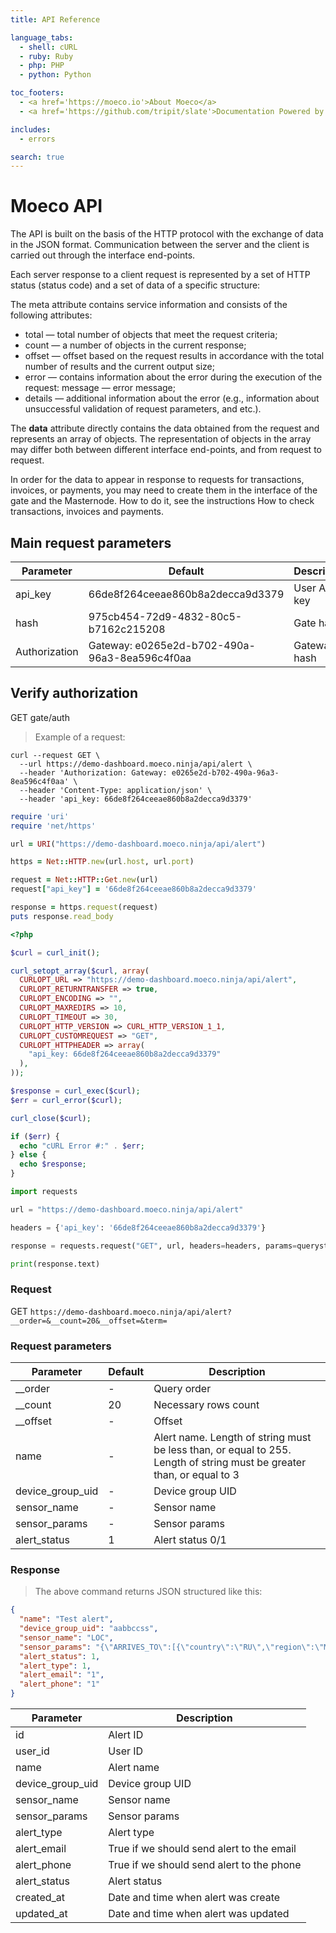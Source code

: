 ```yaml
---
title: API Reference

language_tabs:
  - shell: cURL
  - ruby: Ruby
  - php: PHP
  - python: Python

toc_footers:
  - <a href='https://moeco.io'>About Moeco</a>
  - <a href='https://github.com/tripit/slate'>Documentation Powered by Slate</a>

includes:
  - errors

search: true
---
```


# Moeco API

The API is built on the basis of the HTTP protocol with the exchange of data in the JSON format. Communication between the server and the client is carried out through the interface end-points.

Each server response to a client request is represented by a set of HTTP status (status code) and a set of data of a specific structure:

The meta attribute contains service information and consists of the following attributes:

- total — total number of objects that meet the request criteria;
- count — a number of objects in the current response;
- offset — offset based on the request results in accordance with the total number of results and the current output size;
- error — contains information about the error during the execution of the request:
message — error message;
- details — additional information about the error (e.g., information about unsuccessful validation of request parameters, and etc.).

The **data** attribute directly contains the data obtained from the request and represents an array of objects. The representation of objects in the array may differ both between different interface end-points, and from request to request.

In order for the data to appear in response to requests for transactions, invoices, or payments, you may need to create them in the interface of the gate and the Masternode. How to do it, see the instructions How to check transactions, invoices and payments.

## Main request parameters

Parameter | Default | Description
--------- | ------- | -----------
api_key | 66de8f264ceeae860b8a2decca9d3379 | User API key
hash | 975cb454-72d9-4832-80c5-b7162c215208 | Gate hash
Authorization | Gateway: e0265e2d-b702-490a-96a3-8ea596c4f0aa | Gateway hash

## Verify authorization

GET gate/auth

> Example of a request:

```shell
curl --request GET \
  --url https://demo-dashboard.moeco.ninja/api/alert \
  --header 'Authorization: Gateway: e0265e2d-b702-490a-96a3-8ea596c4f0aa' \
  --header 'Content-Type: application/json' \
  --header 'api_key: 66de8f264ceeae860b8a2decca9d3379'
```

```ruby
require 'uri'
require 'net/https'

url = URI("https://demo-dashboard.moeco.ninja/api/alert")

https = Net::HTTP.new(url.host, url.port)

request = Net::HTTP::Get.new(url)
request["api_key"] = '66de8f264ceeae860b8a2decca9d3379'

response = https.request(request)
puts response.read_body
```

```php
<?php

$curl = curl_init();

curl_setopt_array($curl, array(
  CURLOPT_URL => "https://demo-dashboard.moeco.ninja/api/alert",
  CURLOPT_RETURNTRANSFER => true,
  CURLOPT_ENCODING => "",
  CURLOPT_MAXREDIRS => 10,
  CURLOPT_TIMEOUT => 30,
  CURLOPT_HTTP_VERSION => CURL_HTTP_VERSION_1_1,
  CURLOPT_CUSTOMREQUEST => "GET",
  CURLOPT_HTTPHEADER => array(
    "api_key: 66de8f264ceeae860b8a2decca9d3379"
  ),
));

$response = curl_exec($curl);
$err = curl_error($curl);

curl_close($curl);

if ($err) {
  echo "cURL Error #:" . $err;
} else {
  echo $response;
}
```

```python
import requests

url = "https://demo-dashboard.moeco.ninja/api/alert"

headers = {'api_key': '66de8f264ceeae860b8a2decca9d3379'}

response = requests.request("GET", url, headers=headers, params=querystring)

print(response.text)
```

### Request

GET `https://demo-dashboard.moeco.ninja/api/alert?__order=&__count=20&__offset=&term=`

### Request parameters

Parameter | Default | Description
--------- | ------- | -----------
__order | - | Query order
__count | 20 | Necessary rows count
__offset | - | Offset
name | - | Alert name. Length of string must be less than, or equal to 255. Length of string must be greater than, or equal to 3
device_group_uid | - | Device group UID
sensor_name | - | Sensor name
sensor_params | - | Sensor params
alert_status | 1 | Alert status 0/1


### Response

> The above command returns JSON structured like this:

```json
{
  "name": "Test alert",
  "device_group_uid": "aabbccss",
  "sensor_name": "LOC",
  "sensor_params": "{\"ARRIVES_TO\":[{\"country\":\"RU\",\"region\":\"Moscow\"}]}",
  "alert_status": 1,
  "alert_type": 1,
  "alert_email": "1",
  "alert_phone": "1"
}
```

Parameter |Description
--------- | -----------
 id | Alert ID
 user_id | User ID
 name | Alert name
 device_group_uid | Device group UID
 sensor_name | Sensor name
 sensor_params | Sensor params
 alert_type | Alert type
 alert_email | True if we should send alert to the email
 alert_phone |  True if we should send alert to the phone
 alert_status | Alert status
 created_at | Date and time when alert was create
 updated_at | Date and time when alert was updated

